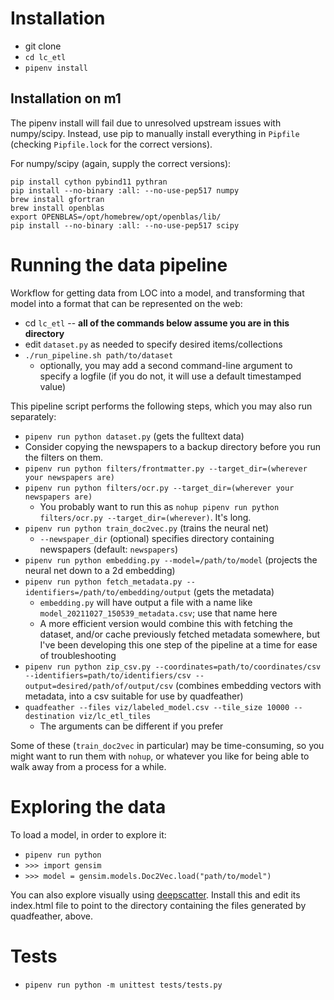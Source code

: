 
# Installation
- git clone
- `cd lc_etl`
- `pipenv install`

## Installation on m1
The pipenv install will fail due to unresolved upstream issues with numpy/scipy. Instead, use pip to manually install everything in `Pipfile` (checking `Pipfile.lock` for the correct versions).

For numpy/scipy (again, supply the correct versions):

```
pip install cython pybind11 pythran
pip install --no-binary :all: --no-use-pep517 numpy
brew install gfortran
brew install openblas
export OPENBLAS=/opt/homebrew/opt/openblas/lib/
pip install --no-binary :all: --no-use-pep517 scipy
```

# Running the data pipeline
Workflow for getting data from LOC into a model, and transforming that model into a format that can be represented on the web:

- cd `lc_etl` -- **all of the commands below assume you are in this directory**
- edit `dataset.py` as needed to specify desired items/collections
- `./run_pipeline.sh path/to/dataset`
  - optionally, you may add a second command-line argument to specify a logfile (if you do not, it will use a default timestamped value)

This pipeline script performs the following steps, which you may also run separately:
- `pipenv run python dataset.py` (gets the fulltext data)
- Consider copying the newspapers to a backup directory before you run the filters on them.
- `pipenv run python filters/frontmatter.py --target_dir=(wherever your newspapers are)`
- `pipenv run python filters/ocr.py --target_dir=(wherever your newspapers are)`
  - You probably want to run this as `nohup pipenv run python filters/ocr.py --target_dir=(wherever)`. It's long.
- `pipenv run python train_doc2vec.py` (trains the neural net)
  - `--newspaper_dir` (optional) specifies directory containing newspapers (default: `newspapers`)
- `pipenv run python embedding.py --model=/path/to/model` (projects the neural net down to a 2d embedding)
- `pipenv run python fetch_metadata.py --identifiers=/path/to/embedding/output` (gets the metadata)
  - `embedding.py` will have output a file with a name like `model_20211027_150539_metadata.csv`; use that name here
  - A more efficient version would combine this with fetching the dataset, and/or cache previously fetched metadata somewhere, but I've been developing this one step of the pipeline at a time for ease of troubleshooting
- `pipenv run python zip_csv.py --coordinates=path/to/coordinates/csv --identifiers=path/to/identifiers/csv --output=desired/path/of/output/csv` (combines embedding vectors with metadata, into a csv suitable for use by quadfeather)
- `quadfeather --files viz/labeled_model.csv --tile_size 10000 --destination viz/lc_etl_tiles`
  - The arguments can be different if you prefer

Some of these (`train_doc2vec` in particular) may be time-consuming, so you might want to run them with `nohup`, or whatever you like for being able to walk away from a process for a while.

# Exploring the data
To load a model, in order to explore it:
- `pipenv run python`
- `>>> import gensim`
- `>>> model = gensim.models.Doc2Vec.load("path/to/model")`

You can also explore visually using [deepscatter](https://github.com/CreatingData/deepscatter/). Install this and edit its index.html file to point to the directory containing the files generated by quadfeather, above.

# Tests
- `pipenv run python -m unittest tests/tests.py`
